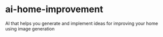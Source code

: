 # ai-home-improvement
AI that helps you generate and implement ideas for improving your home using image generation
